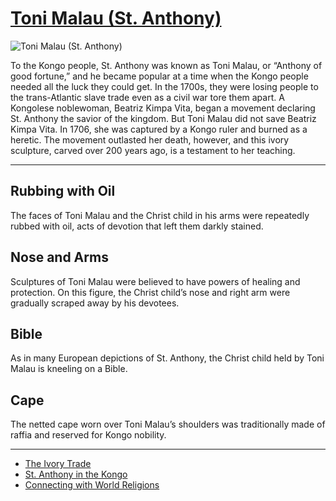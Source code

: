 # [Toni Malau (St. Anthony)](http://artsmia.github.io/griot/#/o/113136)
![Toni Malau (St. Anthony)](http://api.artsmia.org/images/113136/medium.jpg)

To the Kongo people, St. Anthony was known as Toni Malau, or “Anthony of good fortune,” and he became popular at a time when the Kongo people needed all the luck they could get. In the 1700s, they were losing people to the trans-Atlantic slave trade even as a civil war tore them apart. A Kongolese noblewoman, Beatriz Kimpa Vita, began a movement declaring St. Anthony the savior of the kingdom. But Toni Malau did not save Beatriz Kimpa Vita. In 1706, she was captured by a Kongo ruler and burned as a heretic. The movement outlasted her death, however, and this ivory sculpture, carved over 200 years ago, is a testament to her teaching.

---

## Rubbing with Oil

The faces of Toni Malau and the Christ child in his arms were repeatedly rubbed with oil, acts of devotion that left them darkly stained.

## Nose and Arms

Sculptures of Toni Malau were believed to have powers of healing and protection. On this figure, the Christ child’s nose and right arm were gradually scraped away by his devotees.

## Bible

As in many European depictions of St. Anthony, the Christ child held by Toni Malau is kneeling on a Bible.

## Cape

The netted cape worn over Toni Malau’s shoulders was traditionally made of raffia and reserved for Kongo nobility.

---

* [The Ivory Trade](../stories/the-ivory-trade.md)
* [St. Anthony in the Kongo](../stories/st-anthony-in-the-kongo.md)
* [Connecting with World Religions](../stories/connecting-with-world-religions.md)
